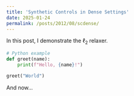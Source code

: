 ```yaml
---
title: 'Synthetic Controls in Dense Settings'
date: 2025-01-24
permalink: /posts/2012/08/scdense/
---
```


In this post, I demonstrate the $\ell_2$ relaxer.

```python
# Python example
def greet(name):
    print(f"Hello, {name}!")

greet("World")
```

And now...
